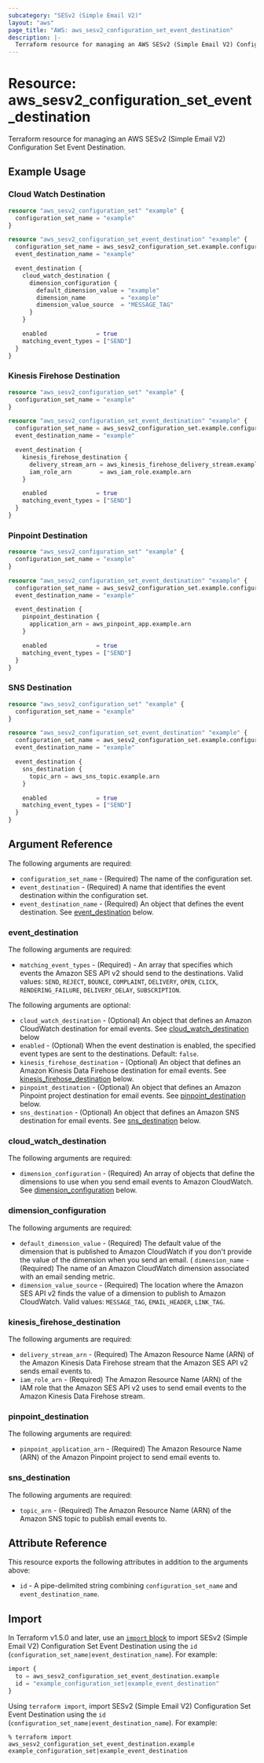 ```yaml
---
subcategory: "SESv2 (Simple Email V2)"
layout: "aws"
page_title: "AWS: aws_sesv2_configuration_set_event_destination"
description: |-
  Terraform resource for managing an AWS SESv2 (Simple Email V2) Configuration Set Event Destination.
---
```


# Resource: aws_sesv2_configuration_set_event_destination

Terraform resource for managing an AWS SESv2 (Simple Email V2) Configuration Set Event Destination.

## Example Usage

### Cloud Watch Destination

```terraform
resource "aws_sesv2_configuration_set" "example" {
  configuration_set_name = "example"
}

resource "aws_sesv2_configuration_set_event_destination" "example" {
  configuration_set_name = aws_sesv2_configuration_set.example.configuration_set_name
  event_destination_name = "example"

  event_destination {
    cloud_watch_destination {
      dimension_configuration {
        default_dimension_value = "example"
        dimension_name          = "example"
        dimension_value_source  = "MESSAGE_TAG"
      }
    }

    enabled              = true
    matching_event_types = ["SEND"]
  }
}
```

### Kinesis Firehose Destination

```terraform
resource "aws_sesv2_configuration_set" "example" {
  configuration_set_name = "example"
}

resource "aws_sesv2_configuration_set_event_destination" "example" {
  configuration_set_name = aws_sesv2_configuration_set.example.configuration_set_name
  event_destination_name = "example"

  event_destination {
    kinesis_firehose_destination {
      delivery_stream_arn = aws_kinesis_firehose_delivery_stream.example.arn
      iam_role_arn        = aws_iam_role.example.arn
    }

    enabled              = true
    matching_event_types = ["SEND"]
  }
}
```

### Pinpoint Destination

```terraform
resource "aws_sesv2_configuration_set" "example" {
  configuration_set_name = "example"
}

resource "aws_sesv2_configuration_set_event_destination" "example" {
  configuration_set_name = aws_sesv2_configuration_set.example.configuration_set_name
  event_destination_name = "example"

  event_destination {
    pinpoint_destination {
      application_arn = aws_pinpoint_app.example.arn
    }

    enabled              = true
    matching_event_types = ["SEND"]
  }
}
```

### SNS Destination

```terraform
resource "aws_sesv2_configuration_set" "example" {
  configuration_set_name = "example"
}

resource "aws_sesv2_configuration_set_event_destination" "example" {
  configuration_set_name = aws_sesv2_configuration_set.example.configuration_set_name
  event_destination_name = "example"

  event_destination {
    sns_destination {
      topic_arn = aws_sns_topic.example.arn
    }

    enabled              = true
    matching_event_types = ["SEND"]
  }
}
```

## Argument Reference

The following arguments are required:

* `configuration_set_name` - (Required) The name of the configuration set.
* `event_destination` - (Required) A name that identifies the event destination within the configuration set.
* `event_destination_name` - (Required) An object that defines the event destination. See [event_destination](#event_destination) below.

### event_destination

The following arguments are required:

* `matching_event_types` - (Required) - An array that specifies which events the Amazon SES API v2 should send to the destinations. Valid values: `SEND`, `REJECT`, `BOUNCE`, `COMPLAINT`, `DELIVERY`, `OPEN`, `CLICK`, `RENDERING_FAILURE`, `DELIVERY_DELAY`, `SUBSCRIPTION`.

The following arguments are optional:

* `cloud_watch_destination` - (Optional) An object that defines an Amazon CloudWatch destination for email events. See [cloud_watch_destination](#cloud_watch_destination) below
* `enabled` - (Optional) When the event destination is enabled, the specified event types are sent to the destinations. Default: `false`.
* `kinesis_firehose_destination` - (Optional) An object that defines an Amazon Kinesis Data Firehose destination for email events. See [kinesis_firehose_destination](#kinesis_firehose_destination) below.
* `pinpoint_destination` - (Optional) An object that defines an Amazon Pinpoint project destination for email events. See [pinpoint_destination](#pinpoint_destination) below.
* `sns_destination` - (Optional) An object that defines an Amazon SNS destination for email events. See [sns_destination](#sns_destination) below.

### cloud_watch_destination

The following arguments are required:

* `dimension_configuration` - (Required) An array of objects that define the dimensions to use when you send email events to Amazon CloudWatch. See [dimension_configuration](#dimension_configuration) below.

### dimension_configuration

The following arguments are required:

* `default_dimension_value` - (Required) The default value of the dimension that is published to Amazon CloudWatch if you don't provide the value of the dimension when you send an email.
( `dimension_name` - (Required) The name of an Amazon CloudWatch dimension associated with an email sending metric.
* `dimension_value_source` - (Required) The location where the Amazon SES API v2 finds the value of a dimension to publish to Amazon CloudWatch. Valid values: `MESSAGE_TAG`, `EMAIL_HEADER`, `LINK_TAG`.

### kinesis_firehose_destination

The following arguments are required:

* `delivery_stream_arn` - (Required) The Amazon Resource Name (ARN) of the Amazon Kinesis Data Firehose stream that the Amazon SES API v2 sends email events to.
* `iam_role_arn` - (Required) The Amazon Resource Name (ARN) of the IAM role that the Amazon SES API v2 uses to send email events to the Amazon Kinesis Data Firehose stream.

### pinpoint_destination

The following arguments are required:

* `pinpoint_application_arn` - (Required) The Amazon Resource Name (ARN) of the Amazon Pinpoint project to send email events to.

### sns_destination

The following arguments are required:

* `topic_arn` - (Required) The Amazon Resource Name (ARN) of the Amazon SNS topic to publish email events to.

## Attribute Reference

This resource exports the following attributes in addition to the arguments above:

* `id` - A pipe-delimited string combining `configuration_set_name` and `event_destination_name`.

## Import

In Terraform v1.5.0 and later, use an [`import` block](https://developer.hashicorp.com/terraform/language/import) to import SESv2 (Simple Email V2) Configuration Set Event Destination using the `id` (`configuration_set_name|event_destination_name`). For example:

```terraform
import {
  to = aws_sesv2_configuration_set_event_destination.example
  id = "example_configuration_set|example_event_destination"
}
```

Using `terraform import`, import SESv2 (Simple Email V2) Configuration Set Event Destination using the `id` (`configuration_set_name|event_destination_name`). For example:

```console
% terraform import aws_sesv2_configuration_set_event_destination.example example_configuration_set|example_event_destination
```
